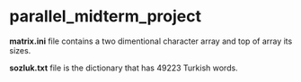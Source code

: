 # parallel_midterm_project

**matrix.ini** file contains a two dimentional character array and top of array its sizes.

**sozluk.txt** file is the dictionary that has 49223 Turkish words.
